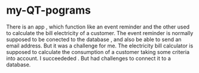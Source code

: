 # my-QT-pograms
There is an app , which function like an event reminder and the other used to calculate the bill electricity of a customer.
The event reminder is normally supposed to be conected to the database , and also be able to send an email address. But it was a challenge for me.
The electricity bill calculator is supposed to calculate the consumption of a customer taking some criteria into account. I succeededed . But had challenges to connect it to a database.
